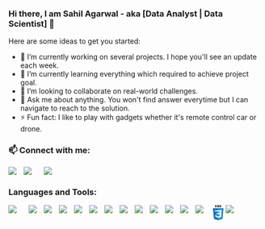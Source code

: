 ### Hi there, I am Sahil Agarwal - aka [Data Analyst | Data Scientist] 👋

<!-- 🤔 I’m looking for help with thinking......
**agarwalsahil2013/agarwalsahil2013** is a ✨ _special_ ✨ repository because its `README.md` (this file) appears on your GitHub profile. - 📫 -->

Here are some ideas to get you started:

- 🔭 I’m currently working on several projects. I hope you'll see an update each week.
- 🌱 I’m currently learning everything which required to achieve project goal. 
- 👯 I’m looking to collaborate on real-world challenges.
- 💬 Ask me about anything. You won't find answer everytime but I can navigate to reach to the solution.
- ⚡ Fun fact: I like to play with gadgets whether it's remote control car or drone. 

### 📫 Connect with me:
<a href="https://www.linkedin.com/in/sahil-agarwal-"><img align="left" width="30px" src="https://image.flaticon.com/icons/png/512/61/61109.png" /></a>
<a href=""><img align="left" width="40px" src="https://e7.pngegg.com/pngimages/340/745/png-clipart-computer-icons-white-instagram-icon-text-logo.png" /></a>
<a href=""><img align="left" width="30px" src="https://image.flaticon.com/icons/png/512/25/25231.png" /></a>

<br />

### Languages and Tools:

<img align="left" width="40px" src="https://cdn.imgbin.com/24/24/12/imgbin-database-icon-database-free-blue-background-2cy8RQMXh0n2WeVbZgtMZyXfv.jpg" />
<img align = "left" width="30px" src="https://cdn3.iconfinder.com/data/icons/logos-and-brands-adobe/512/267_Python-512.png" />
<img align="left" width="30px" src="https://cdn.iconscout.com/icon/free/png-512/postgresql-226047.png" />
<img align="left" width="30px" src="https://www.mysql.com/common/logos/logo-mysql-170x115.png" />
<img align="left" width="30px" src="https://cdn.worldvectorlogo.com/logos/tableau-software.svg" />
<img align="left" width="30px" src="https://www.automateexcel.com/excel/wp-content/uploads/2018/04/icon-shortcuts-sas.png" />
<img align="left" width="30px" src="https://img.icons8.com/ios/452/power-bi.png" />
<img align="left" width="30px" src="https://img.icons8.com/color/452/microsoft-excel-2019--v1.png" />
<img align="left" width="30px" src="https://miro.medium.com/max/955/1*sw2FPqCFcyPcUO1QGRfJ6w.png" />
<img align="left" width="30px" src="https://miro.medium.com/max/1091/1*efa8-04c2JqNAiTdeoUMtQ.png" />
<img align="left" width="30px" src="https://flask.palletsprojects.com/en/master/_static/flask-icon.png" />
<img align="left" width="30px" src="https://image.flaticon.com/icons/png/512/873/873120.png" />
<img align="left" width="30px" src="https://images.vexels.com/media/users/3/166383/isolated/preview/6024bc5746d7436c727825dc4fc23c22-html-programming-language-icon-by-vexels.png" />
<img align="left" width="30px" src="https://raw.githubusercontent.com/github/explore/6c6508f34230f0ac0d49e847a326429eefbfc030/topics/css/css.png" />
<img align="left" width="30px" src="https://upload.wikimedia.org/wikipedia/commons/thumb/3/3f/Git_icon.svg/1024px-Git_icon.svg.png" />
